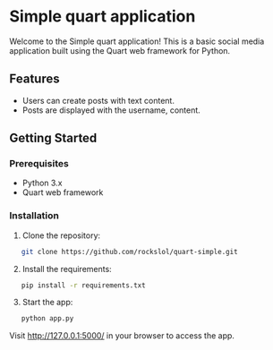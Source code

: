 # Simple quart application

Welcome to the Simple quart application! This is a basic social media application built using the Quart web framework for Python.

## Features

- Users can create posts with text content.
- Posts are displayed with the username, content.

## Getting Started

### Prerequisites

- Python 3.x
- Quart web framework

### Installation

1. Clone the repository:

```bash
   git clone https://github.com/rockslol/quart-simple.git
```

2. Install the requirements:

```bash
   pip install -r requirements.txt
```

3. Start the app:
```bash
   python app.py
```

Visit http://127.0.0.1:5000/ in your browser to access the app.